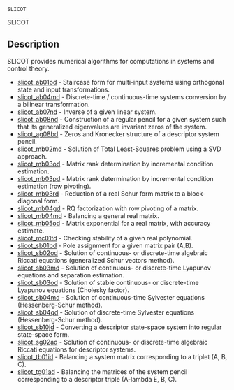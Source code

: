 

	
	SLICOT

SLICOT

## Description
SLICOT provides numerical algorithms for computations in systems and control theory.


* [slicot_ab01od](slicot_ab01od.md) - Staircase form for multi-input systems using orthogonal state and input transformations.
* [slicot_ab04md](slicot_ab04md.md) - Discrete-time / continuous-time systems conversion by a bilinear transformation.
* [slicot_ab07nd](slicot_ab07nd.md) - Inverse of a given linear system.
* [slicot_ab08nd](slicot_ab08nd.md) - Construction of a regular pencil for a given system such that its generalized eigenvalues are invariant zeros of the system.
* [slicot_ag08bd](slicot_ag08bd.md) - Zeros and Kronecker structure of a descriptor system pencil.
* [slicot_mb02md](slicot_mb02md.md) - Solution of Total Least-Squares problem using a SVD approach.
* [slicot_mb03od](slicot_mb03od.md) - Matrix rank determination by incremental condition estimation.
* [slicot_mb03pd](slicot_mb03pd.md) - Matrix rank determination by incremental condition estimation (row pivoting).
* [slicot_mb03rd](slicot_mb03rd.md) - Reduction of a real Schur form matrix to a block-diagonal form.
* [slicot_mb04gd](slicot_mb04gd.md) - RQ factorization with row pivoting of a matrix.
* [slicot_mb04md](slicot_mb04md.md) - Balancing a general real matrix.
* [slicot_mb05od](slicot_mb05od.md) - Matrix exponential for a real matrix, with accuracy estimate.
* [slicot_mc01td](slicot_mc01td.md) - Checking stability of a given real polynomial.
* [slicot_sb01bd](slicot_sb01bd.md) - Pole assignment for a given matrix pair (A,B).
* [slicot_sb02od](slicot_sb02od.md) - Solution of continuous- or discrete-time algebraic Riccati equations (generalized Schur vectors method).
* [slicot_sb03md](slicot_sb03md.md) - Solution of continuous- or discrete-time Lyapunov equations and separation estimation.
* [slicot_sb03od](slicot_sb03od.md) - Solution of stable continuous- or discrete-time Lyapunov equations (Cholesky factor).
* [slicot_sb04md](slicot_sb04md.md) - Solution of continuous-time Sylvester equations (Hessenberg-Schur method).
* [slicot_sb04qd](slicot_sb04qd.md) - Solution of discrete-time Sylvester equations (Hessenberg-Schur method).
* [slicot_sb10jd](slicot_sb10jd.md) - Converting a descriptor state-space system into regular state-space form.
* [slicot_sg02ad](slicot_sg02ad.md) - Solution of continuous- or discrete-time algebraic Riccati equations for descriptor systems.
* [slicot_tb01id](slicot_tb01id.md) - Balancing a system matrix corresponding to a triplet (A, B, C).
* [slicot_tg01ad](slicot_tg01ad.md) - Balancing the matrices of the system pencil corresponding to a descriptor triple (A-lambda E, B, C).



